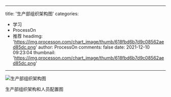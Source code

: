 
---
title: '生产部组织架构图'
categories: 
 - 学习
 - ProcessOn
 - 推荐
headimg: 'https://img.processon.com/chart_image/thumb/618fbd6b7d9c08562aed85dc.png'
author: ProcessOn
comments: false
date: 2021-12-10 09:23:04
thumbnail: 'https://img.processon.com/chart_image/thumb/618fbd6b7d9c08562aed85dc.png'
---

<div>   
<img class="thumb" alt="生产部组织架构图" src="https://img.processon.com/chart_image/thumb/618fbd6b7d9c08562aed85dc.png" referrerpolicy="no-referrer">
<p>生产部组织架构和人员配置图</p>  
</div>
            